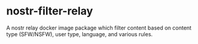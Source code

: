 # nostr-filter-relay
A nostr relay docker image package which filter content based on content type (SFW/NSFW), user type, language, and various rules.
